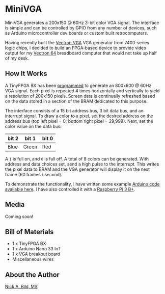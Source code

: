 # MiniVGA

MiniVGA generates a 200x150 @ 60Hz 3-bit color VGA signal.  The interface is simple and can be controlled by GPIO from any number of devices, such as Arduino microcontroller dev boards or custom built retrocomputers.

Having recently built the [Vectron VGA](https://github.com/nickbild/vectron_vga) VGA generator from 7400-series logic chips, I decided to build an FPGA-based device to provide video output for my [Vectron 64](https://github.com/nickbild/vectron_64) breadboard computer that would not take up half of my desk.

## How It Works

A TinyFPGA BX has been [programmed](https://github.com/nickbild/fpga_vga/blob/master/top.v) to generate an 800x600 @ 60Hz VGA signal.  Each pixel is repeated 4 times horizontally and vertically to yield a resolution of 200x150 pixels.  Screen data is continually refreshed based on the data stored in a section of the BRAM dedicated to this purpose.

The interface consists of a 15 bit address bus, 3 bit data bus, and an interrupt signal.  To draw a color to a pixel, set the desired address on the address bus (top left pixel = 0; bottom right pixel = 29,999).  Next, set the color value on the data bus:

| bit 2 | bit 1 | bit 0 |
| ----  | ----  | ----  |
| Blue   | Green  | Red  |

A `1` is full on, and `0` is full off.  A total of 8 colors can be generated.  With address and data choices set, send a high pulse to the interrupt.  This writes the pixel data to BRAM and the VGA generator will display it on the next frame (60 frames / second).

To demonstrate the functionality, I have written some example [Arduino code available here](https://github.com/nickbild/fpga_vga/blob/master/arduino_example/arduino_example.ino).  I have also controlled it with a [Raspberry Pi 3 B+](https://github.com/nickbild/fpga_vga/blob/master/update_memory.py).

## Media

Coming soon!

## Bill of Materials

- 1 x TinyFPGA BX
- 1 x Arduino Nano 33 IoT
- 1 x VGA breakout board
- Miscellaneous wires

## About the Author

[Nick A. Bild, MS](https://nickbild79.firebaseapp.com/#!/)
